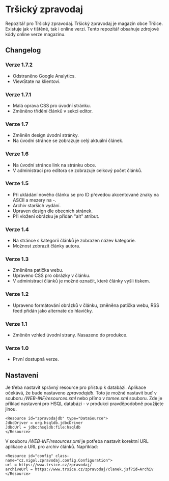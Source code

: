 # Tršický zpravodaj
Repozitář pro Tršický zpravodaj. Tršický zpravodaj je magazín obce Tršice. Existuje jak v tištěné, tak i online verzi. Tento repozitář obsahuje zdrojové kódy online verze magazínu.

## Changelog

### Verze 1.7.2

* Odstraněno Google Analytics.
* ViewState na klientovi.

### Verze 1.7.1

* Malá oprava CSS pro úvodní stránku.
* Změněno třídění článků v sekci editor.

### Verze 1.7

* Změněn design úvodní stránky.
* Na úvodní stránce se zobrazuje celý aktuální článek.

### Verze 1.6

* Na úvodní stránce link na stránku obce.
* V administraci pro editora se zobrazuje celkový počet článků.

### Verze 1.5

* Při ukládání nového článku se pro ID převedou akcentované znaky na ASCII a mezery na -.
* Archiv starších vydání.
* Upraven design dle obecních stránek.
* Při vložení obrázku je přidán "alt" atribut.

### Verze 1.4

* Na stránce s kategorií článků je zobrazen název kategorie.
* Možnost zobrazit články autora.

### Verze 1.3

* Změněna patička webu.
* Upraveno CSS pro obrázky v článku.
* V administraci článků je možné označit, které články vyšli tiskem.

### Verze 1.2

* Upraveno formátování obrázků v článku, změněna patička webu, RSS feed přidán jako alternate do hlavičky.

### Verze 1.1

* Změněn vzhled úvodní strany. Nasazeno do produkce.

### Verze 1.0

* První dostupná verze.

## Nastavení

Je třeba nastavit správný resource pro přístup k databázi. Aplikace očekává, že bude nastaveno _zpravodajdb_. Toto je možné nastavit buď v souboru _/WEB-INF/resources.xml_ nebo přímo v _tomee.xml_ souboru. Zde je příklad nastavení pro HSQL databázi - v produkci pravděpodobně použijete jinou.

```
<Resource id="zpravodajdb" type="DataSource">
JdbcDriver = org.hsqldb.jdbcDriver
JdbcUrl = jdbc:hsqldb:file:hsqldb
</Resource>
```

V souboru _/WEB-INF/resources.xml_ je potřeba nastavit korektní URL aplikace a URL pro archiv článků. Například:

```
<Resource id="config" class-name="cz.nigol.zpravodaj.config.Configuration">
url = https://www.trsice.cz/zpravodaj/
archiveUrl = https://www.trsice.cz/zpravodaj/clanek.jsf?id=Archiv
</Resource>
```
